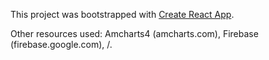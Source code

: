 This project was bootstrapped with [Create React App](https://github.com/facebook/create-react-app).

Other resources used: Amcharts4 (amcharts.com), Firebase (firebase.google.com), /.
